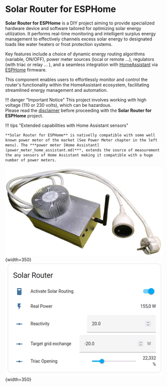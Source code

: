 # Solar Router for ESPHome

**Solar Router for ESPHome** is a DIY project aiming to provide specialized hardware device and software tailored for optimizing solar energy utilization. It performs real-time monitoring and intelligent surplus energy management to effectively channels excess solar energy to designated loads like water heaters or frost protection systems. 

Key features include a choice of dynamic energy routing algorithms (variable, ON/OFF), power meter sources (local or remote ...), regulators (with triac or relay ... ), and a seamless integration with [HomeAssistant](http://home-assistant.io) via [ESPHome](http://esphome.io) firmware. 

This component enables users to effortlessly monitor and control the router's functionality within the HomeAssistant ecosystem, facilitating streamlined energy management and automation.

!!! danger "Important Notice"
    This project involves working with high voltage (110 or 230 volts), which can be hazardous.  
    Please read the [disclaimer](disclamer.md) before proceeding with the **Solar Router for ESPHome** project. 

!!! tips "Extended capabilities with Home Assistant sensors"

    **Solar Router for ESPHome** is nativelly compatible with some well known power meter of the market (See Power Meter chapter in the left menu). The ***power meter [Home Assistant](power_meter_home_assistant.md)***, extends the source of measurement the any sensors of Home Assistant making it compatible with a huge number of power meters.

![SolarRouterClosed](images/SolarRouterClosed.png){width=350}
![Dashboard](images/SolarRouterInHomeAssistantDashboard.png){width=350}

